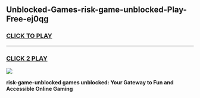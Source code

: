 
## Unblocked-Games-risk-game-unblocked-Play-Free-ej0qg
<h3>
<a href="https://premium76.site?title=risk-game-unblocked&ref=19M">CLICK TO PLAY</a></h3>
<hr>

<h3>
<a href="https://premium76.site?title=risk-game-unblocked&ref=19M">CLICK 2 PLAY</a>
  
</h3>

<a href="https://premium76.site?title=risk-game-unblocked&ref=19M"><img src="https://clearcache.store/games.png"></a>


**risk-game-unblocked games unblocked: Your Gateway to Fun and Accessible Online Gaming**
